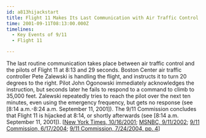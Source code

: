```yaml
---
id: a813hijackstart
title: Flight 11 Makes Its Last Communication with Air Traffic Control
time: 2001-09-11T08:13:00.000Z
timelines:
  - Key Events of 9/11
  - Flight 11

---
```


The last routine communication takes place between air traffic control and the pilots of Flight 11 at 8:13 and 29 seconds. Boston Center air traffic controller Pete Zalewski is handling the flight, and instructs it to turn 20 degrees to the right. Pilot John Ogonowski immediately acknowledges the instruction, but seconds later he fails to respond to a command to climb to 35,000 feet. Zalewski repeatedly tries to reach the pilot over the next ten minutes, even using the emergency frequency, but gets no response (see [8:14 a.m.-8:24 a.m. September 11, 2001]). The 9/11 Commission concludes that Flight 11 is hijacked at 8:14, or shortly afterwards (see [8:14 a.m. September 11, 2001]). [[New York Times, 10/16/2001][1]; [MSNBC, 9/11/2002][2]; [9/11 Commission, 6/17/2004][3]; [9/11 Commission, 7/24/2004, pp. 4][4]]

[1]: https://web.archive.org/web/20110224023744/http://www.nytimes.com/2001/10/16/national/16FLIGHT11-TEXT.html
[2]: http://newsmine.org/content.php?ol=9-11/air-traffic-controllers-recall-events.txt
[3]: https://web.archive.org/web/20040617211819/http://www.msnbc.msn.com/id/5233007/
[4]: https://web.archive.org/web/20041020144854/http://www.decloah.com/mirrors/9-11/911_Report.txt
